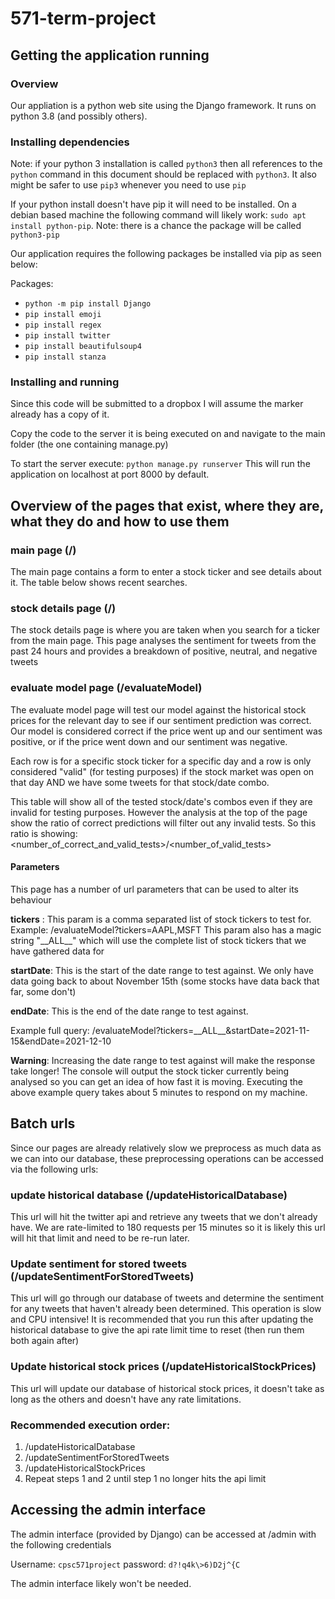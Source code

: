 # 571-term-project

## Getting the application running

### Overview

Our appliation is a python web site using the Django framework. It runs on python 3.8 (and possibly others).

### Installing dependencies 

Note: if your python 3 installation is called `python3` then all references to the `python` command in this document should be replaced with `python3`. It also might be safer to use `pip3` whenever you need to use `pip`


If your python install doesn't have pip it will need to be installed. On a debian based machine the following command will likely work: `sudo apt install python-pip`.
Note: there is a chance the package will be called `python3-pip`


Our application requires the following packages be installed via pip as seen below:

Packages:
- `python -m pip install Django`
- `pip install emoji`
- `pip install regex`
- `pip install twitter`
- `pip install beautifulsoup4`
- `pip install stanza`

### Installing and running

Since this code will be submitted to a dropbox I will assume the marker already has a copy of it.

Copy the code to the server it is being executed on and navigate to the main folder (the one containing manage.py)

To start the server execute: `python manage.py runserver` This will run the application on localhost at port 8000 by default.


## Overview of the pages that exist, where they are, what they do and how to use them

### main page (/)

The main page contains a form to enter a stock ticker and see details about it. The table below shows recent searches.

### stock details page (/<TICKER>)

The stock details page is where you are taken when you search for a ticker from the main page. This page analyses the sentiment for tweets from the past 24 hours and provides a breakdown of positive, neutral, and negative tweets

### evaluate model page (/evaluateModel)

The evaluate model page will test our model against the historical stock prices for the relevant day to see if our sentiment prediction was correct. Our model is considered correct if the price went up and our sentiment was positive, or if the price went down and our sentiment was negative. 

Each row is for a specific stock ticker for a specific day and a row is only considered "valid" (for testing purposes) if the stock market was open on that day AND we have some tweets for that stock/date combo. 

This table will show all of the tested stock/date's combos even if they are invalid for testing purposes. However the analysis at the top of the page show the ratio of correct predictions will filter out any invalid tests. So this ratio is showing: <number_of_correct_and_valid_tests>/<number_of_valid_tests>

#### Parameters

This page has a number of url parameters that can be used to alter its behaviour

**tickers** : This param is a comma separated list of stock tickers to test for. Example: /evaluateModel?tickers=AAPL,MSFT
    This param also has a magic string "\_\_ALL\_\_" which will use the complete list of stock tickers that we have gathered data for

**startDate**: This is the start of the date range to test against. We only have data going back to about November 15th (some stocks have data back that far, some don't)

**endDate**: This is the end of the date range to test against.

Example full query: /evaluateModel?tickers=\_\_ALL\_\_&startDate=2021-11-15&endDate=2021-12-10

**Warning**: Increasing the date range to test against will make the response take longer! The console will output the stock ticker currently being analysed so you can get an idea of how fast it is moving. Executing the above example query takes about 5 minutes to respond on my machine.


## Batch urls

Since our pages are already relatively slow we preprocess as much data as we can into our database, these preprocessing operations can be accessed via the following urls:

### update historical database (/updateHistoricalDatabase)

This url will hit the twitter api and retrieve any tweets that we don't already have. We are rate-limited to 180 requests per 15 minutes so it is likely this url will hit that limit and need to be re-run later.

### Update sentiment for stored tweets (/updateSentimentForStoredTweets)

This url will go through our database of tweets and determine the sentiment for any tweets that haven't already been determined. This operation is slow and CPU intensive! It is recommended that you run this after updating the historical database to give the api rate limit time to reset (then run them both again after)

### Update historical stock prices (/updateHistoricalStockPrices)

This url will update our database of historical stock prices, it doesn't take as long as the others and doesn't have any rate limitations. 

### Recommended execution order:

1. /updateHistoricalDatabase
2. /updateSentimentForStoredTweets
3. /updateHistoricalStockPrices
4. Repeat steps 1 and 2 until step 1 no longer hits the api limit


## Accessing the admin interface

The admin interface (provided by Django) can be accessed at /admin with the following credentials

Username: ```cpsc571project```
password: ```d?!q4k\>6)D2j^{C```

The admin interface likely won't be needed.





